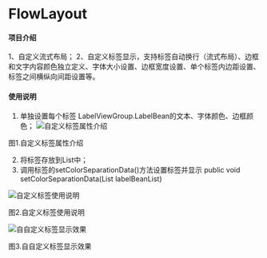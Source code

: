 
# FlowLayout

#### 项目介绍
1、自定义流式布局；
2、自定义标签显示，支持标签自动换行（流式布局）、边框和文字内容颜色独立定义、字体大小设置、边框宽度设置、单个标签内边距设置、标签之间横纵向间距设置等。

#### 使用说明

1. 单独设置每个标签 LabelViewGroup.LabelBean的文本、字体颜色、边框颜色；
![自定义标签属性介绍](http://wx3.sinaimg.cn/large/bcc7d265gy1friv4jwhhrj20nq0i2acp.jpg)

图1.自定义标签属性介绍

2. 将标签存放到List中；
3.  调用标签的setColorSeparationData()方法设置标签并显示
        public void setColorSeparationData(List<LabelBean> labelBeanList)


![自定义标签使用说明](http://wx3.sinaimg.cn/large/bcc7d265gy1friv4ka4tfj217q0dwafl.jpg)

图2.自定义标签使用说明

![自自定义标签显示效果](http://wx4.sinaimg.cn/large/bcc7d265gy1friv4jlkdyj209s0ha3yv.jpg)

图3.自自定义标签显示效果
